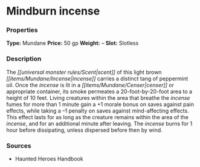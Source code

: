 ﻿---
Title: "Mindburn incense"
Type: "Mundane"
Price: "50 gp"
Weight: "–"
Slot: "Slotless"
Description: |
  "The scent of this light brown incense carries a distinct tang of peppermint oil. Once the incense is lit in a censer or appropriate container, its smoke permeates a 20-foot-by-20-foot area to a height of 10 feet. Living creatures within the area that breathe the incense fumes for more than 1 minute gain a +1 morale bonus on saves against pain effects, while taking a –1 penalty on saves against mind-affecting effects. This effect lasts for as long as the creature remains within the area of the incense, and for an additional minute after leaving. The incense burns for 1 hour before dissipating, unless dispersed before then by wind."
Sources: "['Haunted Heroes Handbook']"
---

# Mindburn incense

### Properties

**Type:** Mundane **Price:** 50 gp **Weight:** – **Slot:** Slotless

### Description

The _[[universal monster rules/Scent|scent]]_ of this light brown _[[items/Mundane/Incense|incense]]_ carries a distinct tang of peppermint oil. Once the _incense_ is lit in a _[[items/Mundane/Censer|censer]]_ or appropriate container, its smoke permeates a 20-foot-by-20-foot area to a height of 10 feet. Living creatures within the area that breathe the _incense_ fumes for more than 1 minute gain a +1 morale bonus on saves against pain effects, while taking a –1 penalty on saves against mind-affecting effects. This effect lasts for as long as the creature remains within the area of the _incense_, and for an additional minute after leaving. The _incense_ burns for 1 hour before dissipating, unless dispersed before then by wind.

### Sources

* Haunted Heroes Handbook